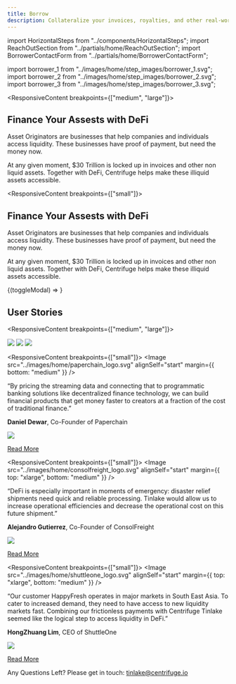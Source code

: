 ```yaml
---
title: Borrow
description: Collateralize your invoices, royalties, and other real-world assets with Centrifuge to access a new source of liquidity.
---
```


<!-- Imports -->

import HorizontalSteps from "../components/HorizontalSteps";
import ReachOutSection from "../partials/home/ReachOutSection";
import BorrowerContactForm from "../partials/home/BorrowerContactForm";

import borrower_1 from "../images/home/step_images/borrower_1.svg";
import borrower_2 from "../images/home/step_images/borrower_2.svg";
import borrower_3 from "../images/home/step_images/borrower_3.svg";

<!-- Intro -->
<Section>

<ResponsiveContent breakpoints={["medium", "large"]}>
<Row gap="100">
<Col span={4} align="start">

# Finance Your Assests with DeFi

</Col>
<Col span={4} align="start">
<p margin="0">
Asset Originators are businesses that help companies and individuals access liquidity. These businesses have proof of payment, but need the money now.
</p>
</Col>
<Col span={4} align="start">
<p margin="0">
At any given moment,  $30 Trillion is locked up in invoices and other non liquid assets. Together with DeFi, Centrifuge helps make these illiquid assets accessible.
</p>
</Col>
</Row>
</ResponsiveContent>

<ResponsiveContent breakpoints={["small"]}>

# Finance Your Assests with DeFi

Asset Originators are businesses that help companies and individuals access liquidity. These businesses have proof of payment, but need the money now.

At any given moment,  $30 Trillion is locked up in invoices and other non liquid assets. Together with DeFi, Centrifuge helps make these illiquid assets accessible.

</ResponsiveContent>

</Section>

<!-- Steps -->
<Section>
<HorizontalSteps steps={[{ image: borrower_1, text: "Tokenize your assets on the Centrifuge Chain" }, { image: borrower_2, text: "Pool assets in Tinlake, our asset-backed lending protocol" }, { image: borrower_3, text: "Borrow money with DeFi" }]} />
</Section>

<!-- Reach Out -->
<ReachOutSection linkLabel="Learn More" linkHref="/products/tinlake">
{(toggleModal) => <BorrowerContactForm toggleModal={toggleModal} />}
</ReachOutSection>

<!-- User Stories -->
<Section>
<Row gap="100">
<Col span={4}>

# User Stories

</Col>
</Row>

<ResponsiveContent breakpoints={["medium", "large"]}>
<Row gap="100" mb="medium">
<Col span={4}>
<Image src="../images/home/paperchain_logo.svg" alignSelf="start" />
</Col>
<Col span={4}>
<Image src="../images/home/consolfreight_logo.svg" alignSelf="start" />
</Col>
<Col span={4}>
<Image src="../images/home/shuttleone_logo.svg" alignSelf="start" />
</Col>
</Row>
</ResponsiveContent>

<Row gap="100">
<Col span={4} align="start">

<ResponsiveContent breakpoints={["small"]}>
<Image src="../images/home/paperchain_logo.svg" alignSelf="start" margin={{ bottom: "medium" }} />
</ResponsiveContent>

“By pricing the streaming data and connecting that to programmatic banking solutions like decentralized finance technology, we can build financial products that get money faster to creators at a fraction of the cost of traditional finance.”

**Daniel Dewar**, Co-Founder of Paperchain

<Box direction="row" gap="small">
<Image src="../images/home/medium_small_logo.svg" />

<a href="https://medium.com/centrifuge/centrifuge-tinlake-and-paperchain-join-forces-to-accelerate-music-streaming-revenues-c83324d116e7" target="_blank" rel="noreferrer noopener">Read More</a>

</Box>

</Col>
<Col span={4} align="start">

<ResponsiveContent breakpoints={["small"]}>
<Image src="../images/home/consolfreight_logo.svg" alignSelf="start" margin={{ top: "xlarge", bottom: "medium" }} />
</ResponsiveContent>

“DeFi is especially important in moments of emergency: disaster relief shipments need quick and reliable processing. Tinlake would allow us to increase operational efficiencies and decrease the operational cost on this future shipment.”

**Alejandro Gutierrez**, Co-Founder of ConsolFreight

<Box direction="row" gap="small">
<Image src="../images/home/medium_small_logo.svg" />

<a href="https://medium.com/centrifuge/the-first-drop-for-defi-23e5240cadf2" target="_blank" rel="noreferrer noopener">Read More</a>

</Box>

</Col>
<Col span={4} align="start">

<ResponsiveContent breakpoints={["small"]}>
<Image src="../images/home/shuttleone_logo.svg" alignSelf="start" margin={{ top: "xlarge", bottom: "medium" }} />
</ResponsiveContent>

“Our customer HappyFresh operates in major markets in South East Asia. To cater to increased demand, they need to have access to new liquidity markets fast. Combining our frictionless payments with Centrifuge Tinlake seemed like the logical step to access liquidity in DeFi.”

**HongZhuang Lim**, CEO of ShuttleOne

<Box direction="row" gap="small">
<Image src="../images/home/medium_small_logo.svg" />

<a href="https://medium.com/centrifuge/defi-in-the-coronavirus-pandemic-from-blockchain-to-the-supermarket-83a09ff4762" target="_blank" rel="noreferrer noopener">Read More</a>

</Box>

</Col>
</Row>
</Section>

<Section>
<Text size="20px" alignSelf="center">Any Questions Left?</Text>
<Text size="20px" alignSelf="center">Please get in touch: <a href="mailto:tinlake@centrifuge.io">tinlake@centrifuge.io</a></Text>
</Section>
